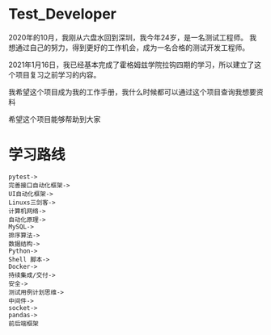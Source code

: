 # Test_Developer

2020年的10月，我刚从六盘水回到深圳，我今年24岁，是一名测试工程师。
我想通过自己的努力，得到更好的工作机会，成为一名合格的测试开发工程师。

2021年1月16日，我已经基本完成了霍格姆兹学院拉钩四期的学习，所以建立了这个项目复习之前学习的内容。

我希望这个项目成为我的工作手册，我什么时候都可以通过这个项目查询我想要资料

希望这个项目能够帮助到大家

# 学习路线
    pytest->
    完善接口自动化框架->
    UI自动化框架->
    Linuxs三剑客->
    计算机网络->
    自动化原理->
    MySQL->
    排序算法->
    数据结构->
    Python->
    Shell 脚本->
    Docker->
    持续集成/交付->
    安全->
    测试用例计划思维->
    中间件->
    socket->
    pandas->
    前后端框架
